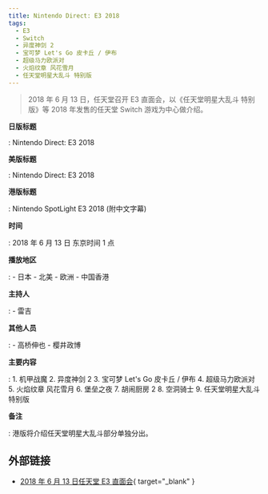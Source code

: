 ```yaml
---
title: Nintendo Direct: E3 2018
tags:
  - E3
  - Switch
  - 异度神剑 2
  - 宝可梦 Let's Go 皮卡丘 / 伊布
  - 超级马力欧派对
  - 火焰纹章 风花雪月
  - 任天堂明星大乱斗 特别版
---
```


> 2018 年 6 月 13 日，任天堂召开 E3 直面会，以《任天堂明星大乱斗 特别版》等 2018 年发售的任天堂 Switch 游戏为中心做介绍。

**日版标题**

:   Nintendo Direct: E3 2018

**美版标题**

:   Nintendo Direct: E3 2018

**港版标题**

:   Nintendo SpotLight E3 2018 (附中文字幕)

**时间**

:   2018 年 6 月 13 日 东京时间 1 点

**播放地区**

:   - 日本
    - 北美
    - 欧洲
    - 中国香港

**主持人**

:   - 雷吉

**其他人员**

:   - 高桥伸也
    - 樱井政博

**主要内容**

:   1. 机甲战魔
    2. 异度神剑 2
    3. 宝可梦 Let's Go 皮卡丘 / 伊布
    4. 超级马力欧派对
    5. 火焰纹章 风花雪月
    6. 堡垒之夜
    7. 胡闹厨房 2
    8. 空洞骑士
    9. 任天堂明星大乱斗 特别版

**备注**

:   港版将介绍任天堂明星大乱斗部分单独分出。

## 外部链接

- [2018 年 6 月 13 日任天堂 E3 直面会](https://www.bilibili.com/video/BV1z7411p7Wv/){ target="_blank" }
